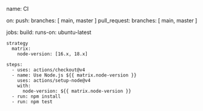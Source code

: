 
name: CI

on:
  push:
    branches: [ main, master ]
  pull_request:
    branches: [ main, master ]

jobs:
  build:
    runs-on: ubuntu-latest

    strategy
      matrix:
        node-version: [16.x, 18.x]

    steps:
      - uses: actions/checkout@v4
      - name: Use Node.js ${{ matrix.node-version }}
        uses: actions/setup-node@v4
        with:
          node-version: ${{ matrix.node-version }}
      - run: npm install
      - run: npm test
